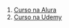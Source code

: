 1. [Curso na Alura](https://www.alura.com.br/cursos-online-programacao/linguagem-c)
2. [Curso na Udemy](https://www.udemy.com/course/curso-completo-de-linguagem-c-iniciante-ao-avancado/)